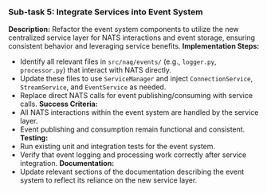 ### Sub-task 5: Integrate Services into Event System
**Description:** Refactor the event system components to utilize the new centralized service layer for NATS interactions and event storage, ensuring consistent behavior and leveraging service benefits.
**Implementation Steps:**
- Identify all relevant files in `src/naq/events/` (e.g., `logger.py`, `processor.py`) that interact with NATS directly.
- Update these files to use `ServiceManager` and inject `ConnectionService`, `StreamService`, and `EventService` as needed.
- Replace direct NATS calls for event publishing/consuming with service calls.
**Success Criteria:**
- All NATS interactions within the event system are handled by the service layer.
- Event publishing and consumption remain functional and consistent.
**Testing:**
- Run existing unit and integration tests for the event system.
- Verify that event logging and processing work correctly after service integration.
**Documentation:**
- Update relevant sections of the documentation describing the event system to reflect its reliance on the new service layer.